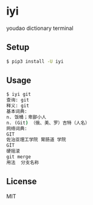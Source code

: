 # iyi
youdao dictionary terminal

## Setup
```cmd
$ pip3 install -U iyi
```

## Usage

```cmd
$ iyi git
查询: git
释义: git
基本词典:
n. 饭桶；卑鄙小人
n. (Git) （俄、美、罗）吉特（人名）
网络词典:
GIT
佐治亚理工学院	胃肠道	学院
GİT
硬摇滚
git merge
用法	分支名称
```

## License
MIT